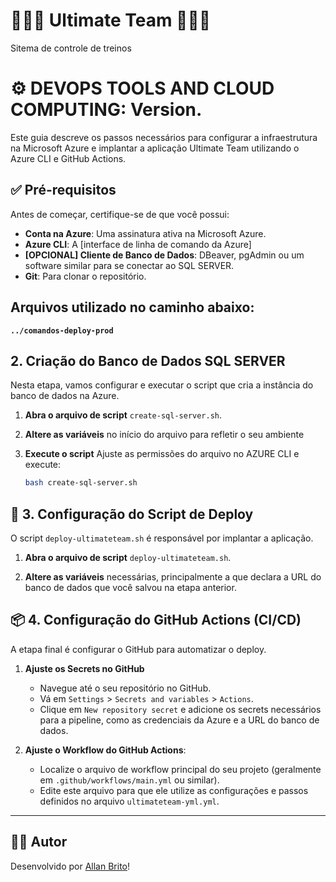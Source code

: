 # 🥏🥏🥏 Ultimate Team 🥏🥏🥏

Sitema de controle de treinos 

# ⚙️ DEVOPS TOOLS AND CLOUD COMPUTING: Version.

Este guia descreve os passos necessários para configurar a infraestrutura na Microsoft Azure e implantar a aplicação Ultimate Team utilizando o Azure CLI e GitHub Actions.

## ✅ Pré-requisitos

Antes de começar, certifique-se de que você possui:

* **Conta na Azure**: Uma assinatura ativa na Microsoft Azure.
* **Azure CLI**: A [interface de linha de comando da Azure]
* **[OPCIONAL] Cliente de Banco de Dados**: DBeaver, pgAdmin ou um software similar para se conectar ao SQL SERVER.
* **Git**: Para clonar o repositório.


## Arquivos utilizado no caminho abaixo:

**`../comandos-deploy-prod`**


## 2. Criação do Banco de Dados SQL SERVER

Nesta etapa, vamos configurar e executar o script que cria a instância do banco de dados na Azure.

1.  **Abra o arquivo de script** `create-sql-server.sh`.

2.  **Altere as variáveis** no início do arquivo para refletir o seu ambiente

3.  **Execute o script** Ajuste as permissões do arquivo no AZURE CLI e execute:
    ```bash
    bash create-sql-server.sh
    ```

## 🚀 3. Configuração do Script de Deploy

O script `deploy-ultimateteam.sh` é responsável por implantar a aplicação.

1.  **Abra o arquivo de script** `deploy-ultimateteam.sh`.

2.  **Altere as variáveis** necessárias, principalmente a que declara a URL do banco de dados que você salvou na etapa anterior.

## 📦 4. Configuração do GitHub Actions (CI/CD)

A etapa final é configurar o GitHub para automatizar o deploy.

1.  **Ajuste os Secrets no GitHub**
    * Navegue até o seu repositório no GitHub.
    * Vá em `Settings` > `Secrets and variables` > `Actions`.
    * Clique em `New repository secret` e adicione os secrets necessários para a pipeline, como as credenciais da Azure e a URL do banco de dados.

2.  **Ajuste o Workflow do GitHub Actions**:
    * Localize o arquivo de workflow principal do seu projeto (geralmente em `.github/workflows/main.yml` ou similar).
    * Edite este arquivo para que ele utilize as configurações e passos definidos no arquivo `ultimateteam-yml.yml`.


---

## 👨‍💻 Autor

Desenvolvido por [Allan Brito](https://github.com/Allanbm100)!
